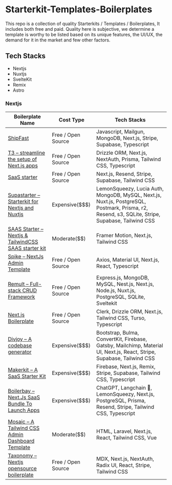 
# Starterkit-Templates-Boilerplates
This repo is a collection of quality Starterkits / Templates / Boilerplates, It includes both free and paid.
Quality here is subjective, we determine a template is worthy to be listed based on its unique features, the UI/UX, the demand for it in the market and few other factors.

## Tech Stacks

 - Nextjs
 - Nuxtjs
 - SvelteKit
 - Remix
 - Astro

### Nextjs
| Boilerplate Name                                          | Cost Type            | Tech Stacks                |
|-----------------------------------------------------------|----------------------|----------------------------|
| [ShipFast](https://techajob.com/template/shipfast/)         | Free / Open Source   | Javascript, Mailgun, MongoDB, Next.js, Stripe, Supabase, Typescript|
| [T3 – streamline the setup of Next.js apps](https://techajob.com/template/t3-streamline-the-setup-of-next-js-apps/)                 | Free / Open Source   | Drizzle ORM, Next.js, NextAuth, Prisma, Tailwind CSS, Typescript                    |
| [SaaS starter](https://techajob.com/template/saas-starter-w-next-js-supabase-stripe-and-shadcn-ui/)  | Free / Open Source   | Next.js, Resend, Stripe, Supabase, Tailwind CSS |
| [Supastarter – Starterkit for Nextjs and Nuxtjs](https://techajob.com/template/supastarter-starterkit-for-nextjs-and-nuxtjs/)            | Expensive($$$)       | LemonSqueezy, Lucia Auth, MongoDB, MySQL, Next.js, Nuxt.js, PostgreSQL, Postmark, Prisma, r2, Resend, s3, SQLite, Stripe, Supabase, Tailwind CSS|
| [SAAS Starter – Nextjs & TailwindCSS SAAS starter kit](https://techajob.com/template/saas-starter-nextjs-tailwindcss-saas-starter-kit/)      | Moderate($$)         | Framer Motion, Next.js, Tailwind CSS       |
| [Spike – NextJs Admin Template](https://techajob.com/template/spike-nextjs-admin-template/)                             | Free / Open Source   | Axios, Material UI, Next.js, React, Typescript                    |
| [Remult – Full-stack CRUD Framework](https://techajob.com/template/remult-full-stack-crud-framework/)                        | Free / Open Source   | Express.js, MongoDB, MySQL, Nest.js, Next.js, Node.js, Nuxt.js, PostgreSQL, SQLite, Sveltekit                    |
| [Next.js Boilerplate](https://techajob.com/template/next-js-boilerplate/)                                       | Free / Open Source   | Clerk, Drizzle ORM, Next.js, Tailwind CSS, Turso, Typescript                    |
| [Divjoy – A codebase generator](https://techajob.com/template/divjoy-a-codebase-generator/)                             | Expensive($$$)       | Bootstrap, Bulma, ConvertKit, Firebase, Gatsby, Mailchimp, Material UI, Next.js, React, Stripe, Supabase, Tailwind CSS                    |
| [Makerkit – A SaaS Starter Kit](https://techajob.com/template/makerkit-a-saas-starter-kit/)                             | Expensive($$$)       | Firebase, Next.js, Remix, Stripe, Supabase, Tailwind CSS, Typescript                    |
| [Boilerbay – Next.Js SaaS Bundle To Launch Apps](https://techajob.com/template/boilerbay-next-js-saas-bundle-to-launch-apps/)            | Expensive($$$)       | ChatGPT, Langchain 🦜, LemonSqueezy, Next.js, PostgreSQL, Prisma, Resend, Stripe, Tailwind CSS, Typescript                    |
| [Mosaic – A Tailwind CSS Admin Dashboard Template](https://techajob.com/template/mosaic-a-tailwind-css-admin-dashboard-template/)          | Moderate($$)         | HTML, Laravel, Next.js, React, Tailwind CSS, Vue       |
| [Taxonomy – Nextjs opensource boilerplate](https://techajob.com/template/taxonomy/)                  | Free / Open Source   | MDX, Next.js, NextAuth, Radix UI, React, Stripe, Tailwind CSS                    |
